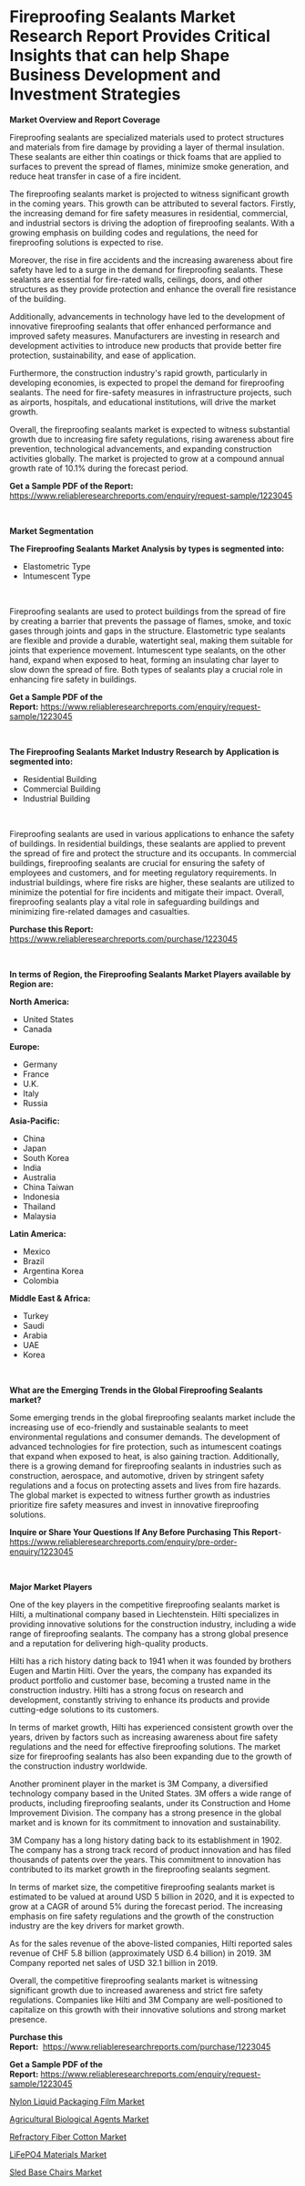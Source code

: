 <p><h1>Fireproofing Sealants Market Research Report Provides Critical Insights that can help Shape Business Development and Investment Strategies</h1></p><p><strong>Market Overview and Report Coverage</strong></p>
<p><p>Fireproofing sealants are specialized materials used to protect structures and materials from fire damage by providing a layer of thermal insulation. These sealants are either thin coatings or thick foams that are applied to surfaces to prevent the spread of flames, minimize smoke generation, and reduce heat transfer in case of a fire incident.</p><p>The fireproofing sealants market is projected to witness significant growth in the coming years. This growth can be attributed to several factors. Firstly, the increasing demand for fire safety measures in residential, commercial, and industrial sectors is driving the adoption of fireproofing sealants. With a growing emphasis on building codes and regulations, the need for fireproofing solutions is expected to rise.</p><p>Moreover, the rise in fire accidents and the increasing awareness about fire safety have led to a surge in the demand for fireproofing sealants. These sealants are essential for fire-rated walls, ceilings, doors, and other structures as they provide protection and enhance the overall fire resistance of the building.</p><p>Additionally, advancements in technology have led to the development of innovative fireproofing sealants that offer enhanced performance and improved safety measures. Manufacturers are investing in research and development activities to introduce new products that provide better fire protection, sustainability, and ease of application.</p><p>Furthermore, the construction industry's rapid growth, particularly in developing economies, is expected to propel the demand for fireproofing sealants. The need for fire-safety measures in infrastructure projects, such as airports, hospitals, and educational institutions, will drive the market growth.</p><p>Overall, the fireproofing sealants market is expected to witness substantial growth due to increasing fire safety regulations, rising awareness about fire prevention, technological advancements, and expanding construction activities globally. The market is projected to grow at a compound annual growth rate of 10.1% during the forecast period.</p></p>
<p><strong>Get a Sample PDF of the Report:</strong> <a href="https://www.reliableresearchreports.com/enquiry/request-sample/1223045">https://www.reliableresearchreports.com/enquiry/request-sample/1223045</a></p>
<p>&nbsp;</p>
<p><strong>Market Segmentation</strong></p>
<p><strong>The Fireproofing Sealants Market Analysis by types is segmented into:</strong></p>
<p><ul><li>Elastometric Type</li><li>Intumescent Type</li></ul></p>
<p>&nbsp;</p>
<p><p>Fireproofing sealants are used to protect buildings from the spread of fire by creating a barrier that prevents the passage of flames, smoke, and toxic gases through joints and gaps in the structure. Elastometric type sealants are flexible and provide a durable, watertight seal, making them suitable for joints that experience movement. Intumescent type sealants, on the other hand, expand when exposed to heat, forming an insulating char layer to slow down the spread of fire. Both types of sealants play a crucial role in enhancing fire safety in buildings.</p></p>
<p><strong>Get a Sample PDF of the Report:</strong>&nbsp;<a href="https://www.reliableresearchreports.com/enquiry/request-sample/1223045">https://www.reliableresearchreports.com/enquiry/request-sample/1223045</a></p>
<p>&nbsp;</p>
<p><strong>The Fireproofing Sealants Market Industry Research by Application is segmented into:</strong></p>
<p><ul><li>Residential Building</li><li>Commercial Building</li><li>Industrial Building</li></ul></p>
<p>&nbsp;</p>
<p><p>Fireproofing sealants are used in various applications to enhance the safety of buildings. In residential buildings, these sealants are applied to prevent the spread of fire and protect the structure and its occupants. In commercial buildings, fireproofing sealants are crucial for ensuring the safety of employees and customers, and for meeting regulatory requirements. In industrial buildings, where fire risks are higher, these sealants are utilized to minimize the potential for fire incidents and mitigate their impact. Overall, fireproofing sealants play a vital role in safeguarding buildings and minimizing fire-related damages and casualties.</p></p>
<p><strong>Purchase this Report:</strong>&nbsp; <a href="https://www.reliableresearchreports.com/purchase/1223045">https://www.reliableresearchreports.com/purchase/1223045</a></p>
<p>&nbsp;</p>
<p><strong>In terms of Region, the Fireproofing Sealants Market Players available by Region are:</strong></p>
<p>
    <p> <strong> North America: </strong>
        <ul>
            <li>United States</li>
            <li>Canada</li>
        </ul>
        </p> 
    <p> <strong> Europe: </strong>
        <ul>
            <li>Germany</li>
            <li>France</li>
            <li>U.K.</li>
            <li>Italy</li>
            <li>Russia</li>
        </ul>
        </p> 
    <p> <strong> Asia-Pacific: </strong>
        <ul>
            <li>China</li>
            <li>Japan</li>
            <li>South Korea</li>
            <li>India</li>
            <li>Australia</li>
            <li>China Taiwan</li>
            <li>Indonesia</li>
            <li>Thailand</li>
            <li>Malaysia</li>
        </ul>
        </p> 
    <p> <strong> Latin America: </strong>
        <ul>
            <li>Mexico</li>
            <li>Brazil</li>
            <li>Argentina Korea</li>
            <li>Colombia</li>
        </ul>
        </p> 
    <p> <strong> Middle East & Africa: </strong>
        <ul>
            <li>Turkey</li>
            <li>Saudi</li>
            <li>Arabia</li>
            <li>UAE</li>
            <li>Korea</li>
        </ul>
    </p>
    </p>
<p>&nbsp;</p>
<p><strong>What are the Emerging Trends in the Global Fireproofing Sealants market?</strong></p>
<p><p>Some emerging trends in the global fireproofing sealants market include the increasing use of eco-friendly and sustainable sealants to meet environmental regulations and consumer demands. The development of advanced technologies for fire protection, such as intumescent coatings that expand when exposed to heat, is also gaining traction. Additionally, there is a growing demand for fireproofing sealants in industries such as construction, aerospace, and automotive, driven by stringent safety regulations and a focus on protecting assets and lives from fire hazards. The global market is expected to witness further growth as industries prioritize fire safety measures and invest in innovative fireproofing solutions.</p></p>
<p><strong>Inquire or Share Your Questions If Any Before Purchasing This Report</strong>- <a href="https://www.reliableresearchreports.com/enquiry/pre-order-enquiry/1223045">https://www.reliableresearchreports.com/enquiry/pre-order-enquiry/1223045</a></p>
<p>&nbsp;</p>
<p><strong>Major Market Players</strong></p>
<p><p>One of the key players in the competitive fireproofing sealants market is Hilti, a multinational company based in Liechtenstein. Hilti specializes in providing innovative solutions for the construction industry, including a wide range of fireproofing sealants. The company has a strong global presence and a reputation for delivering high-quality products.</p><p>Hilti has a rich history dating back to 1941 when it was founded by brothers Eugen and Martin Hilti. Over the years, the company has expanded its product portfolio and customer base, becoming a trusted name in the construction industry. Hilti has a strong focus on research and development, constantly striving to enhance its products and provide cutting-edge solutions to its customers.</p><p>In terms of market growth, Hilti has experienced consistent growth over the years, driven by factors such as increasing awareness about fire safety regulations and the need for effective fireproofing solutions. The market size for fireproofing sealants has also been expanding due to the growth of the construction industry worldwide.</p><p>Another prominent player in the market is 3M Company, a diversified technology company based in the United States. 3M offers a wide range of products, including fireproofing sealants, under its Construction and Home Improvement Division. The company has a strong presence in the global market and is known for its commitment to innovation and sustainability.</p><p>3M Company has a long history dating back to its establishment in 1902. The company has a strong track record of product innovation and has filed thousands of patents over the years. This commitment to innovation has contributed to its market growth in the fireproofing sealants segment.</p><p>In terms of market size, the competitive fireproofing sealants market is estimated to be valued at around USD 5 billion in 2020, and it is expected to grow at a CAGR of around 5% during the forecast period. The increasing emphasis on fire safety regulations and the growth of the construction industry are the key drivers for market growth.</p><p>As for the sales revenue of the above-listed companies, Hilti reported sales revenue of CHF 5.8 billion (approximately USD 6.4 billion) in 2019. 3M Company reported net sales of USD 32.1 billion in 2019.</p><p>Overall, the competitive fireproofing sealants market is witnessing significant growth due to increased awareness and strict fire safety regulations. Companies like Hilti and 3M Company are well-positioned to capitalize on this growth with their innovative solutions and strong market presence.</p></p>
<p><strong>Purchase this Report:</strong>&nbsp;&nbsp;<a href="https://www.reliableresearchreports.com/purchase/1223045">https://www.reliableresearchreports.com/purchase/1223045</a></p>
<p></p>
<p><strong>Get a Sample PDF of the Report:</strong>&nbsp;<a href="https://www.reliableresearchreports.com/enquiry/request-sample/1223045">https://www.reliableresearchreports.com/enquiry/request-sample/1223045</a></p>
<p><p><a href="https://github.com/RoccoManning/Market-Research-Report-List-2/blob/main/nylon-liquid-packaging-film-market.md">Nylon Liquid Packaging Film Market</a></p><p><a href="https://github.com/RickHolmes3/Market-Research-Report-List-2/blob/main/agricultural-biological-agents-market.md">Agricultural Biological Agents Market</a></p><p><a href="https://github.com/NorbertYates/Market-Research-Report-List-2/blob/main/refractory-fiber-cotton-market.md">Refractory Fiber Cotton Market</a></p><p><a href="https://github.com/GroverBarry/Market-Research-Report-List-2/blob/main/lifepo4-materials-market.md">LiFePO4 Materials Market</a></p><p><a href="https://www.linkedin.com/pulse/sled-base-chairs-market-research-report-provides-thorough-ew7ce/">Sled Base Chairs Market</a></p></p>